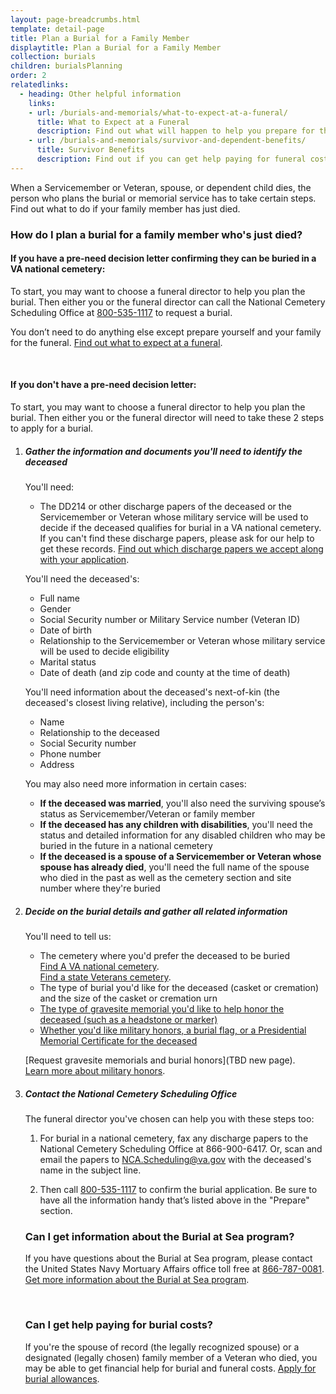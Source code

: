 ```yaml
---
layout: page-breadcrumbs.html
template: detail-page
title: Plan a Burial for a Family Member
displaytitle: Plan a Burial for a Family Member 
collection: burials
children: burialsPlanning
order: 2
relatedlinks:
  - heading: Other helpful information
    links:
    - url: /burials-and-memorials/what-to-expect-at-a-funeral/
      title: What to Expect at a Funeral
      description: Find out what will happen to help you prepare for this day.
    - url: /burials-and-memorials/survivor-and-dependent-benefits/
      title: Survivor Benefits
      description: Find out if you can get help paying for funeral costs or tax-free monetary benefits.  
---
```


<div class="va-introtext">

When a Servicemember or Veteran, spouse, or dependent child dies, the person who plans the burial or memorial service has to take certain steps. Find out  what to do if your family member has just died. 

</div>

### How do I plan a burial for a family member who's just died?

#### If you have a pre-need decision letter confirming they can be buried in a VA national cemetery:

To start, you may want to choose a funeral director to help you plan the burial. Then either you or the funeral director can call the National Cemetery Scheduling Office at <a href="tel:+18005351117">800-535-1117</a> to request a burial.

You don’t need to do anything else except prepare yourself and your family for the funeral. [Find out what to expect at a funeral](/burials-and-memorials/what-to-expect-at-a-funeral/). 

<br>

#### If you don't have a pre-need decision letter:

To start, you may want to choose a funeral director to help you plan the burial. Then either you or the funeral director will need to take these 2 steps to apply for a burial.

<ol class="process">
<li class="process-step list-one">

##### Gather the information and documents you'll need to identify the deceased

You'll need:

 - The DD214 or other discharge papers of the deceased or the Servicemember or Veteran whose military service will be used to decide if the deceased qualifies for burial in a VA national cemetery. If you can't find these discharge papers, please ask for our help to get these records. [Find out which discharge papers we accept along with your application](http://www.cem.va.gov/CEM/hmm/discharge_documents.asp). 
 
You'll need the deceased's:

 - Full name
 - Gender
 - Social Security number or Military Service number (Veteran ID)
 - Date of birth
 - Relationship to the Servicemember or Veteran whose military service will be used to decide eligibility
 - Marital status
 - Date of death (and zip code and county at the time of death)

You'll need information about the deceased's next-of-kin (the deceased's closest living relative), including the person's:

   - Name
   - Relationship to the deceased
   - Social Security number
   - Phone number
   - Address
 
You may also need more information in certain cases:

- **If the deceased was married**, you'll also need the surviving spouse’s status as Servicemember/Veteran or family member
- **If the deceased has any children with disabilities**, you'll need the status and detailed information for any disabled children who may be buried in the future in a national cemetery
- **If the deceased is a spouse of a Servicemember or Veteran whose spouse has already died**, you'll need the full name of the spouse who died in the past as well as the cemetery section and site number where they're buried
 
 </li>
 
 <li class="process-step list-two">

##### Decide on the burial details and gather all related information

You'll need to tell us:

 - The cemetery where you'd prefer the deceased to be buried <br />
 [Find A VA national cemetery](/facilities/).<br />
 [Find a state Veterans cemetery](https://www.cem.va.gov/grants/veterans_cemeteries.asp).   
 - The type of burial you'd like for the deceased (casket or cremation) and the size of the casket or cremation urn
 - [The type of gravesite memorial you'd like to help honor the deceased (such as a headstone or marker)](/burials-and-memorials/burial-planning/headstones-markers-medallions)
 - [Whether you'd like military honors, a burial flag, or a Presidential Memorial Certificate for the deceased](/burials-and-memorials/burial-planning/flags-and-memorial-certificates)
 
 [Request gravesite memorials and burial honors](TBD new page).<br/>
 [Learn more about military honors](https://www.dmdc.osd.mil/mfh/getLinks.do?tab=Services).<br/>
 
</li>

<li class="process-step list-three">

##### Contact the National Cemetery Scheduling Office

The funeral director you've chosen can help you with these steps too:

<ol class="process">
  <li class="process-step list-one">
  
For burial in a national cemetery, fax any discharge papers to the National Cemetery Scheduling Office at 866-900-6417. Or, scan and email the papers to [NCA.Scheduling@va.gov](mailto:NCA.Scheduling@va.gov) with the deceased's name in the subject line. 

</li>

<li class="process-step list-two">

 Then call <a href="tel:+18005351117">800-535-1117</a> to confirm the burial application. Be sure to have all the information handy that’s listed above in the "Prepare" section. 

</li>
</ol>

### Can I get information about the Burial at Sea program?

If you have questions about the Burial at Sea program, please contact the United States Navy Mortuary Affairs office toll free at <a href="tel:+18667870081">866-787-0081</a>. [Get more information about the Burial at Sea program](http://www.navy.mil/navydata/nav_legacy.asp?id=204).

<br>

### Can I get help paying for burial costs?

If you're the spouse of record (the legally recognized spouse) or a designated (legally chosen) family member of a Veteran who died, you may be able to get financial help for burial and funeral costs. [Apply for burial allowances](https://www.vets.gov/burials-and-memorials/survivor-and-dependent-benefits/burial-costs/).

